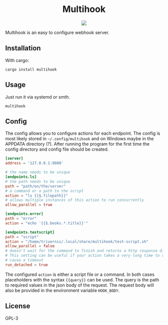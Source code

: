 <h1 align="center">
Multihook
</h1>
<p align="center">
    <a href="https://crates.io/crates/multihook">
        <img src="https://img.shields.io/crates/v/multihook?style=for-the-badge">
    </a>
</p>

Multihook is an easy to configure webhook server.

## Installation

With cargo:
```
cargo install multihook
```

## Usage

Just run it via systemd or smth.

```
multihook
```

## Config

The config allows you to configure actions for each endpoint. The config is most likely
stored in `~/.config/multihook` and on Windows maybe in the APPDATA directory (?).
After running the program for the first time the config directory and config file should be created.

```toml
[server]
address = '127.0.0.1:8080'

# the name needs to be unique
[endpoints.ls]
# the path needs to be unique
path = "path/on/the/server"
# a command or a path to the script
action = "ls {{$.filepath}}"
# allows multiple instances of this action to run concurrently
allow_parallel = true

[endpoints.error]
path = "error"
action = "echo '{{$.books.*.title}}'"

[endpoints.testscript]
path = "script"
action = "/home/trivernis/.local/share/multihook/test-script.sh"
allow_parallel = false
# doesn't wait for the command to finish and returns a http response directly
# This setting can be useful if your action takes a very long time to run and would
# cause a timeout
run_detached = true
```

The configured `action` is either a script file or a command.
In both cases placeholders with the syntax `{{query}}` can be used. The query
is the path to required values in the json body of the request. The request body
will also be provided in the environment variable `HOOK_BODY`.

## License

GPL-3